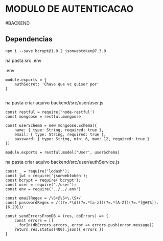 # MODULO DE AUTENTICACAO

#BACKEND

## Dependencias



```
npm i --save bcrypt@1.0.2 jsonwebtoken@7.3.0
```

na pasta src .env

.env
```
module.exports = {
    authSecret: 'Chave que vc quiser por'
}
```
```
```

na pasta criar aquivo backend/src/user/user.js


```
const restful = require('node-restful')
const mongoose = restful.mongoose

const userSchema = new mongoose.Schema({
    name: { type: String, required: true },
    email: { type: String, required: true },
    password: { type: String, min: 6, max: 12, required: true }
})

module.exports = restful.model('User', userSchema)
```

na pasta criar aquivo backend/src/user/authService.js

```
const _ = require('lodash');
const jwt = require('jsonwebtoken');
const bcrypt = require('bcrypt');
const user = require('./user');
const env = require('../../.env')

const emailRegex = /\S+@\S+\.\S+/
const passwordRegex = /((?=.*\d)(?=.*[a-z])(?=.*[A-Z])(?=.*[@#$%]).{6,20})/

const sendErrorsFromDB = (res, dbErrors) => {
    const errors = []
    _.forIn(dbErrors.errors, error => errors.push(error.message))
    return res.status(400).json({ errors })
}
```

```
```
```
```
```
```
```
```
```
```
```
```
```
```
```
```
```na pasta criar aquivo backend/src/user/user.js
```

